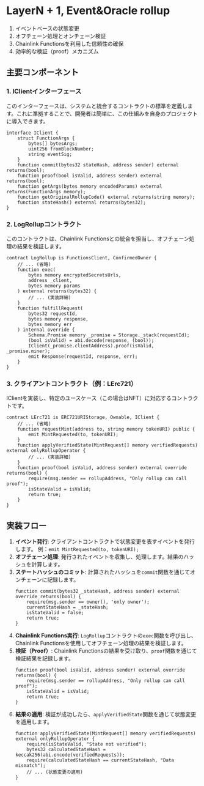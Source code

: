 # LayerN + 1, Event&Oracle rollup

1. イベントベースの状態変更
2. オフチェーン処理とオンチェーン検証
3. Chainlink Functionsを利用した信頼性の確保
4. 効率的な検証（proof）メカニズム

## 主要コンポーネント
### 1. IClientインターフェース
このインターフェースは、システムと統合するコントラクトの標準を定義します。これに準拠することで、開発者は簡単に、この仕組みを自身のプロジェクトに導入できます。
```solidity
interface IClient {
    struct FunctionArgs {
        bytes[] bytesArgs;
        uint256 fromBlockNumber;
        string eventSig;
    }
    function commit(bytes32 stateHash, address sender) external returns(bool);
    function proof(bool isValid, address sender) external returns(bool);
    function getArgs(bytes memory encodedParams) external returns(FunctionArgs memory);
    function getOriginalRollupCode() external returns(string memory);
    function stateHash() external returns(bytes32);
}
```

### 2. LogRollupコントラクト
このコントラクトは、Chainlink Functionsとの統合を担当し、オフチェーン処理の結果を検証します。
```solidity
contract LogRollup is FunctionsClient, ConfirmedOwner {
    // ... (省略)
    function exec(
        bytes memory encryptedSecretsUrls,
        address _client,
        bytes memory params
    ) external returns(bytes32) {
        // ... (実装詳細)
    }
    function fulfillRequest(
        bytes32 requestId,
        bytes memory response,
        bytes memory err
    ) internal override {
        Schema.Promise memory _promise = Storage._stack(requestId);
        (bool isValid) = abi.decode(response, (bool));
        IClient(_promise.clientAddress).proof(isValid, _promise.miner);
        emit Response(requestId, response, err);
    }
}
```

### 3. クライアントコントラクト（例：LErc721）
IClientを実装し、特定のユースケース（この場合はNFT）に対応するコントラクトです。
```solidity
contract LErc721 is ERC721URIStorage, Ownable, IClient {
    // ... (省略)
    function requestMint(address to, string memory tokenURI) public {
        emit MintRequested(to, tokenURI);
    }
    function applyVerifiedState(MintRequest[] memory verifiedRequests) external onlyRollupOperator {
        // ... (実装詳細)
    }
    function proof(bool isValid, address sender) external override returns(bool) {
        require(msg.sender == rollupAddress, "Only rollup can call proof");
        isStateValid = isValid;
        return true;
    }
}
```

## 実装フロー
1. **イベント発行**: クライアントコントラクトで状態変更を表すイベントを発行します。
   例：`emit MintRequested(to, tokenURI);`
2. **オフチェーン処理**: 発行されたイベントを収集し、処理します。結果のハッシュを計算します。
3. **ステートハッシュのコミット**: 計算されたハッシュを`commit`関数を通じてオンチェーンに記録します。
   ```solidity
   function commit(bytes32 _stateHash, address sender) external override returns(bool) {
       require(msg.sender == owner(), 'only owner');
       currentStateHash = _stateHash;
       isStateValid = false;
       return true;
   }
   ```
4. **Chainlink Functions実行**: `LogRollup`コントラクトの`exec`関数を呼び出し、Chainlink Functionsを使用してオフチェーン処理の結果を検証します。
5. **検証（Proof）**: Chainlink Functionsの結果を受け取り、`proof`関数を通じて検証結果を記録します。
   ```solidity
   function proof(bool isValid, address sender) external override returns(bool) {
       require(msg.sender == rollupAddress, "Only rollup can call proof");
       isStateValid = isValid;
       return true;
   }
   ```
6. **結果の適用**: 検証が成功したら、`applyVerifiedState`関数を通じて状態変更を適用します。
   ```solidity
   function applyVerifiedState(MintRequest[] memory verifiedRequests) external onlyRollupOperator {
       require(isStateValid, "State not verified");
       bytes32 calculatedStateHash = keccak256(abi.encode(verifiedRequests));
       require(calculatedStateHash == currentStateHash, "Data mismatch");
       // ... (状態変更の適用)
   }
   ```

